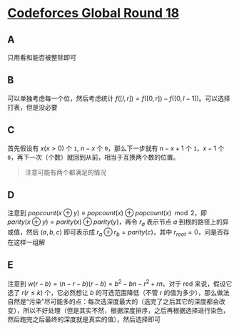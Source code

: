 # [Codeforces Global Round 18](https://codeforces.com/contest/1615)

## A

只用看和能否被整除即可

## B

可以单独考虑每一个位，然后考虑统计 $f([l, r]) = f([0, r]) - f([0, l - 1])$。可以选择打表，但是没必要

## C

首先假设有 $x(x > 0)$ 个 `1`, $n - x$ 个 `0`，那么下一步就有 $n - x + 1$ 个 `1`，$x - 1$ 个 `0`，再下一次（个数）就回到从前，相当于互换两个数的位置。

> 注意可能有两个都满足的情况

## D

注意到 $popcount(x \oplus y) \equiv popcount(x) \oplus popcount(x) \mod 2$，即
$parity(x \oplus y) = parity(x) \oplus parity(y)$，再令 $r_a$ 表示节点 $a$ 到根的路径上的异或值，然后 $(a, b, c)$ 即可表示成 $r_a \oplus r_b = parity(c)$，其中 $r_{root} = 0$，问是否存在这样一组解

## E

注意到 $w(r - b) = (n - r - b)(r - b) = b^2 - bn - r^2 + rn$。对于 red 来说，假设它选了 $r(r \leq k)$ 个，它必然想让 $b$ 的可选范围降低（不管 $r$ 的值为多少），那么做法自然是“污染”尽可能多的点：每次选深度最大的（选完了之后其它的深度都会改变），所以不好处理（但是其实不然，根据深度排序，之后再根据选择进行染色，然后跑完之后最终的深度就是真实的值），然后选择即可
